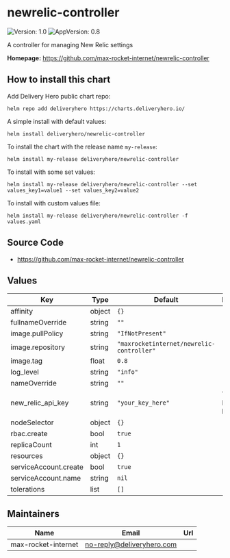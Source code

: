 # newrelic-controller

![Version: 1.0](https://img.shields.io/badge/Version-1.0-informational?style=flat-square) ![AppVersion: 0.8](https://img.shields.io/badge/AppVersion-0.8-informational?style=flat-square)

A controller for managing New Relic settings

**Homepage:** <https://github.com/max-rocket-internet/newrelic-controller>

## How to install this chart

Add Delivery Hero public chart repo:

```console
helm repo add deliveryhero https://charts.deliveryhero.io/
```

A simple install with default values:

```console
helm install deliveryhero/newrelic-controller
```

To install the chart with the release name `my-release`:

```console
helm install my-release deliveryhero/newrelic-controller
```

To install with some set values:

```console
helm install my-release deliveryhero/newrelic-controller --set values_key1=value1 --set values_key2=value2
```

To install with custom values file:

```console
helm install my-release deliveryhero/newrelic-controller -f values.yaml
```

## Source Code

* <https://github.com/max-rocket-internet/newrelic-controller>

## Values

| Key | Type | Default | Description |
|-----|------|---------|-------------|
| affinity | object | `{}` |  |
| fullnameOverride | string | `""` |  |
| image.pullPolicy | string | `"IfNotPresent"` |  |
| image.repository | string | `"maxrocketinternet/newrelic-controller"` |  |
| image.tag | float | `0.8` |  |
| log_level | string | `"info"` |  |
| nameOverride | string | `""` |  |
| new_relic_api_key | string | `"your_key_here"` | Your New Relic API key |
| nodeSelector | object | `{}` |  |
| rbac.create | bool | `true` |  |
| replicaCount | int | `1` |  |
| resources | object | `{}` |  |
| serviceAccount.create | bool | `true` |  |
| serviceAccount.name | string | `nil` |  |
| tolerations | list | `[]` |  |

## Maintainers

| Name | Email | Url |
| ---- | ------ | --- |
| max-rocket-internet | no-reply@deliveryhero.com |  |
